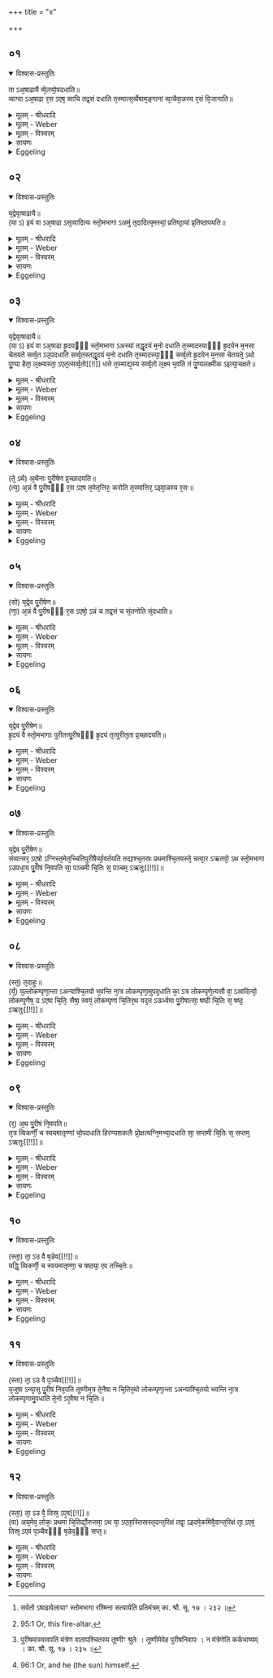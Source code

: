+++
title = "४"

+++


## ०१


<details open><summary>विश्वास-प्रस्तुतिः</summary>

ता ऽअ᳘षाढायै व्वे᳘लयो᳘पदधाति॥  
व्वाग्वा ऽअ᳘षाढा र᳘स ऽएष᳘ व्वाचि तद्र᳘सं दधाति त᳘स्मात्स᳘र्व्वेषाम᳘ङ्गानां व्वा᳘चैवा᳘न्नस्य र᳘सं वि᳘जानाति॥
</details>

<details><summary>मूलम् - श्रीधरादि</summary>

ता ऽअ᳘षाढायै व्वे᳘लयो᳘पदधाति॥  
व्वाग्वा ऽअ᳘षाढा र᳘स ऽएष᳘ व्वाचि तद्र᳘सं दधाति त᳘स्मात्स᳘र्व्वेषाम᳘ङ्गानां व्वा᳘चैवा᳘न्नस्य र᳘सं वि᳘जानाति॥
</details>

<details><summary>मूलम् - Weber</summary>

ता अ᳘षाढायै वे᳘लयो᳘पदधाति॥  
वाग्वा अ᳘षाढा र᳘स एष᳘ वाचि तद्र᳘सं दधाति त᳘स्मात्स᳘र्वेषाम᳘ङ्गानां वाॗचैवा᳘न्नस्य र᳘सं वि᳘जानाति॥
</details>

<details><summary>मूलम् - विस्वरम्</summary>

ता अषाढायै वेलयोपदधाति । वाग्वा ऽअषाढा । रस एषः । वाचि तद्रसं दधाति । तस्मात्सर्वेषामङ्गानां वाचैवान्नस्य रसं विजानाति ॥ १ ॥ 
</details>

<details><summary>सायणः</summary>

**ता अषाढाया** इति । ताः स्तोमभागा अषाढाया वेलायां मध्ये षष्ठे पादलोके उपदधातीत्येतत् त्रिभिः कण्डिकाभिर्विधीयते [^१_१२९]- **वाग्वा अषाढे**ति । वाचा तु जिह्वा लक्ष्यते । सर्वेषां अङ्गादीनां मध्येच विधानात्तस्य रसं विजानातीति वचनात् ॥ १ ॥ 

[^१_१२९]: सर्वतो ऽषाढावेलायाꣳ स्तोमभागा रश्मिना सत्यायेति प्रतिमंत्रम् का. श्रौ. सू. १७ । २३२ ॥ 
</details>

<details><summary>Eggeling</summary>

1. He lays them down on the range of the Ashāḍḥā; for the Ashāḍḥā is speech, and this (set of bricks [^egg_178]) is the essence (of food): he thus lays into speech the essence of food; whence it is through (the channel of) speech that one distinguishes the essence of food for all the limbs.

[^egg_178]: 95:1 Or, this fire-altar.
</details>


## ०२


<details open><summary>विश्वास-प्रस्तुतिः</summary>

य᳘द्वेवा᳘षाढायै॥  
(या ऽ) इयं वा ऽअ᳘षाढा ऽसा᳘वादित्यः स्तो᳘मभागा ऽअमुं त᳘दादित्य᳘मस्यां᳘ प्रतिष्ठा᳘यां प्र᳘तिष्ठापयति॥
</details>

<details><summary>मूलम् - श्रीधरादि</summary>

य᳘द्वेवा᳘षाढायै॥  
(या ऽ) इयं वा ऽअ᳘षाढा ऽसा᳘वादित्यः स्तो᳘मभागा ऽअमुं त᳘दादित्य᳘मस्यां᳘ प्रतिष्ठा᳘यां प्र᳘तिष्ठापयति॥
</details>

<details><summary>मूलम् - Weber</summary>

य᳘द्वेवा᳘षाढायै॥  
इयं वा अ᳘षाढासा᳘वादित्य स्तो᳘मभागा अमुं त᳘दादित्य᳘मस्या᳘म् प्रतिष्ठा᳘याम् प्र᳘तिष्ठापयति॥
</details>

<details><summary>मूलम् - विस्वरम्</summary>

यद्वेवाषाढायै । इयं वा ऽअषाढा; असावादित्यः स्तोमभागाः । अमुं तदादित्यमस्यां प्रतिष्ठायां प्रतिष्ठापयति ॥ २ ॥ 
</details>

<details><summary>सायणः</summary>

**यद्वेवाषाढाया** इति । प्रसन्ना ॥ २ ॥ 
</details>

<details><summary>Eggeling</summary>

2. And, again, as to why (on the range) of the Ashāḍḥā;--the Ashāḍḥā, doubtless, is this (earth), and the Stomabhāgās are yonder sun: he thus establishes yonder sun upon this earth as a firm foundation.
</details>


## ०३


<details open><summary>विश्वास-प्रस्तुतिः</summary>

य᳘द्वेवा᳘षाढायै॥  
(या ऽ) इयं वा ऽअ᳘षाढा हृ᳘दयᳫँ᳭ स्तो᳘मभागा ऽअस्यां तद्धृ᳘दयं म᳘नो दधाति त᳘स्मादस्याᳫँ᳭ हृ᳘दयेन म᳘नसा चेतयते सर्व्व᳘त ऽउ᳘पदधाति सर्व्व᳘तस्तद्धृ᳘दयं म᳘नो दधाति त᳘स्मादस्या᳘ᳫँ᳘ सर्व्व᳘तो हृ᳘दयेन म᳘नसा चेतयते᳘ ऽथो पु᳘ण्या हैता᳘ ल᳘क्ष्म्यस्ता᳘ ऽएत᳘त्सर्व्व᳘तो[[!!]] धत्ते त᳘स्माद्य᳘स्य सर्व्व᳘तो ल᳘क्ष्म भ᳘वति तं पु᳘ण्यलक्ष्मीक ऽइत्या᳘चक्षते॥
</details>

<details><summary>मूलम् - श्रीधरादि</summary>

य᳘द्वेवा᳘षाढायै॥  
(या ऽ) इयं वा ऽअ᳘षाढा हृ᳘दयᳫँ᳭ स्तो᳘मभागा ऽअस्यां तद्धृ᳘दयं म᳘नो दधाति त᳘स्मादस्याᳫँ᳭ हृ᳘दयेन म᳘नसा चेतयते सर्व्व᳘त ऽउ᳘पदधाति सर्व्व᳘तस्तद्धृ᳘दयं म᳘नो दधाति त᳘स्मादस्या᳘ᳫँ᳘ सर्व्व᳘तो हृ᳘दयेन म᳘नसा चेतयते᳘ ऽथो पु᳘ण्या हैता᳘ ल᳘क्ष्म्यस्ता᳘ ऽएत᳘त्सर्व्व᳘तो[[!!]] धत्ते त᳘स्माद्य᳘स्य सर्व्व᳘तो ल᳘क्ष्म भ᳘वति तं पु᳘ण्यलक्ष्मीक ऽइत्या᳘चक्षते॥
</details>

<details><summary>मूलम् - Weber</summary>

य᳘द्वेवा᳘षाढायै॥  
इयं वा अ᳘षाढा हृ᳘दयᳫं स्तो᳘मभागा अस्यां तद्धृ᳘दयम् म᳘नो दधाति त᳘स्मादस्याᳫं हृ᳘दयेन म᳘नसा चेतयते सर्व᳘त उ᳘पदधाति सर्व᳘तस्तद्धृ᳘दयम् म᳘नो दधाति त᳘स्मादस्या᳘ᳫं᳘ सर्व᳘तो हृ᳘दयेन म᳘नसा चेतयते᳘ ऽथो पु᳘ण्या हैता᳘ लक्ष्म्य᳘स्ता᳘ एत᳘त्सर्व᳘तो धत्ते त᳘स्माद्य᳘स्य सर्व᳘तो ल᳘क्ष्म भ᳘वति तम् पु᳘ण्यलक्ष्मीक इत्या᳘चक्षते॥
</details>

<details><summary>मूलम् - विस्वरम्</summary>

यद्वेवाषाढायै । इयं वा अषाढा, हृदयं स्तोमभागाः । अस्यां तद्धृदयं मनो दधाति । तस्मादस्यां हृदयेन मनसा चेतयते । सर्वत उपदधाति । सर्वतस्तद्धृदयं मनो दधाति । तस्मादस्यां सर्वतो हृदयेन मनसा चेतयते । अथो पुण्या हैता लक्ष्म्यः । ता एतत्सर्वतो धत्ते । तस्माद्यस्य सर्वतो लक्ष्म भवति- तं पुण्यलक्ष्मीक इत्याचक्षते ॥ ३ ॥ 
</details>

<details><summary>सायणः</summary>

**यद्वेवाषाढाया** इति । इयं वै पृथिवी शरीराकारेण व्यवस्थिता ऽषाढा 'हृदयं' हृदयस्थम् । मनः स्तोमभागो रसत्वात् । रसो हि सारः शरीरे च मनःसार इति । तस्य यदषाढा वेलायां स्तोमभागा उपदधाति तस्यां पृथिव्यां हृदयादिशरीरभावे भावस्थितायां हृदयं चास्यां मनो दधाति तस्मादेव च यज्ञानुकारात् 'अस्यामेव चेतयते' शरीरस्यान्यतरं वा वस्तुनाहि बतस्माः अस्यां शरीरलक्षणायां पृथिव्यां सर्वतः सरसं चेतयते इत्यर्थः । अग्रतः पार्श्वतः पृष्ठतश्च (नवज्ञ रोषतयाग्रत) इत्यर्थः । अथो पुण्याः प्रशंस्या एता लक्ष्म्यस्ताः स्तोमभागाः देवैः दर्शनेनावयवार्थाभिमानिन्य एता देवताः ताश्च पुण्यलक्ष्मीकाः ॥ ३ ॥ 
</details>

<details><summary>Eggeling</summary>

3. And, again, why (on that) of the Ashāḍḥā;--the Ashāḍḥā, doubtless, is this (earth), and the Stomabhāgās are the heart: he thus lays into this (earth) the heart, the mind: whence on this (earth) one thinks with the heart, with the mind. He lays them down on every side: he thus places the heart, the mind everywhere; whence everywhere on this (earth) one thinks with the heart, with the mind. And, moreover, these (bricks) are lucky signs: he places them on all sides; whence they say of him who has a (lucky) sign (lakshman) on every (or any) side that he has good luck (puṇyalakshmīka).
</details>


## ०४


<details open><summary>विश्वास-प्रस्तुतिः</summary>

(ते᳘ ऽथै) अ᳘थैनाः पु᳘रीषेण प्र᳘च्छादयति॥  
(त्य᳘) अ᳘न्नं वै पु᳘रीषᳫँ᳭ र᳘स ऽएष त᳘मेत᳘त्तिरः᳘ करोति त᳘स्मात्तिर᳘ ऽइवा᳘न्नस्य र᳘सः॥
</details>

<details><summary>मूलम् - श्रीधरादि</summary>

(ते᳘ ऽथै) अ᳘थैनाः पु᳘रीषेण प्र᳘च्छादयति॥  
(त्य᳘) अ᳘न्नं वै पु᳘रीषᳫँ᳭ र᳘स ऽएष त᳘मेत᳘त्तिरः᳘ करोति त᳘स्मात्तिर᳘ ऽइवा᳘न्नस्य र᳘सः॥
</details>

<details><summary>मूलम् - Weber</summary>

अ᳘थैनाः पु᳘रीषेण प्र᳘छादयति॥  
अ᳘न्नं वै पु᳘रीषं र᳘स एष त᳘मेत᳘त्तिरः᳘ करोति त᳘स्मात्तिर᳘ इवा᳘न्नस्य र᳘सः॥
</details>

<details><summary>मूलम् - विस्वरम्</summary>

अथैनाः पुरीषेण प्रच्छादयति । अन्नं वै पुरीषम् । रस एषः । तमेतत्तिरः करोति । तस्मात्तिर इवान्नस्य रसः ॥ ४ ॥ 
</details>

<details><summary>सायणः</summary>

**अथैना** इति । 'एनाः' स्तोमभागाः शरीरेण तूर्णं प्रच्छादयति [^१_१३०] इत्येतदन्नं पुरीषग्रन्थिना विधीयते । अन्नं वै पुरीषमन्नकारणत्वाददो ह्यन्नं प्रभवति स तं एष स्तोमभागात्मके पथि (मरिनाप्य) दैवाभिप्रायेण तत्तिरः समेतत्पुरीषेण व्यवहितं प्रच्छन्नं करोति तस्मात्तिर इत्यन्नत्वाच्च तस्य रसः सारो अन्नात् पृथगुपलभ्यत इति ॥ ४ ॥ 

[^१_१३०]: पुरीषमास्वावपति मंत्रेण वातापश्चितस्य तूष्णीꣳ श्रुतेः । तूष्णीमेवेह पुरीषनिवापः । न मंत्रेणेति कर्कभाष्यम् । का. श्रौ. सू. १७ । २३५ ॥ 
</details>

<details><summary>Eggeling</summary>

4. He then covers them with loose soil; for loose soil (purīsha) means food, and this (set of bricks) is the essence (of food): he thus makes it invisible, for invisible, as it were, is the essence of food.
</details>


## ०५


<details open><summary>विश्वास-प्रस्तुतिः</summary>

(सो) य᳘द्वेव पु᳘रीषेण॥  
(णा᳘) अ᳘न्नं वै पु᳘रीषᳫँ᳭ र᳘स ऽएषो᳘ ऽन्नं च तद्र᳘सं च सं᳘तनोति सं᳘दधाति॥
</details>

<details><summary>मूलम् - श्रीधरादि</summary>

(सो) य᳘द्वेव पु᳘रीषेण॥  
(णा᳘) अ᳘न्नं वै पु᳘रीषᳫँ᳭ र᳘स ऽएषो᳘ ऽन्नं च तद्र᳘सं च सं᳘तनोति सं᳘दधाति॥
</details>

<details><summary>मूलम् - Weber</summary>

य᳘द्वेव पु᳘रीषेण॥  
अ᳘न्नं वै पु᳘रीषं र᳘स एषो᳘ ऽन्नं च तद्र᳘सं च सं᳘तनोति सं᳘दधाति॥
</details>

<details><summary>मूलम् - विस्वरम्</summary>

यद्वेव पुरीषेण । अन्नं वै पुरीषम् । रस एषः । अन्नं च तद्रसं च सन्तनोति, सन्दधाति ॥ ५ ॥ 
</details>

<details><summary>सायणः</summary>

**यद्वेवे**ति प्रायः प्रसन्ने । पुरीतत्पुरीषं पुरि हृदये तायते इति पुरीतत् हृदयवेष्टनं । यद्वेव वपुः संवत्सर एषो ऽग्निस्तमेतं चित्वा चितिभिः पुरीषैश्च व्यावर्त्तयति । व्यावृत्त्या संवर्त्तयति सर्वेषामेव भूतानामेकैकानां सञ्चित्या चयनेनेत्येकैकपुरीषेणेत्यर्थः । 

तास्त्रयः स्तोमवच्चतस्रश्चितयः । प्रथमास्तोमाश्चत्वारः प्रसिद्ध्या ऽन्तर्वर्त्तन्त एव ता अपि पुरीषाः स्तोमभागाः पंचमी चितिः । पंचमश्चंद्रः संपत्स्यते इत्येवमर्थं येन पुरीषेण प्रच्छादयति ॥ ५-७ ॥ 
</details>

<details><summary>Eggeling</summary>

5. And, again, as to why (he covers it) with loose

soil;--loose soil, doubtless, means food, and this (set of bricks) is the essence: he thus joins and unites the food and its essence.
</details>


## ०६


<details open><summary>विश्वास-प्रस्तुतिः</summary>

य᳘द्वेव पु᳘रीषेण॥  
हृ᳘दयं वै स्तो᳘मभागाः पुरीतत्पु᳘रीषᳫँ᳭ हृ᳘दयं त᳘त्पुरीत᳘ता प्र᳘च्छादयति॥
</details>

<details><summary>मूलम् - श्रीधरादि</summary>

य᳘द्वेव पु᳘रीषेण॥  
हृ᳘दयं वै स्तो᳘मभागाः पुरीतत्पु᳘रीषᳫँ᳭ हृ᳘दयं त᳘त्पुरीत᳘ता प्र᳘च्छादयति॥
</details>

<details><summary>मूलम् - Weber</summary>

य᳘द्वेव पु᳘रीषेण॥  
हृदयं वै स्तो᳘मभागाः पुरीतत्पु᳘रीषᳫं हृ᳘दयं त᳘त्पुरीत᳘ता प्र᳘छादयति॥
</details>

<details><summary>मूलम् - विस्वरम्</summary>

यद्वेव पुरीषेण । हृदयं वै स्तोमभागाः, पुरीतत्पुरीषम् । हृदयं तत्पुरीतता प्रच्छादयति ॥ ६ ॥ 
</details>

<details><summary>सायणः</summary>

[व्याख्यानं पञ्चमे]
</details>

<details><summary>Eggeling</summary>

6. And, again, as to why with loose soil;--the Stomabhāgās are the heart, and the loose soil is the pericardium: he thus encloses the heart in the pericardium.
</details>


## ०७


<details open><summary>विश्वास-प्रस्तुतिः</summary>

य᳘द्वेव पु᳘रीषेण॥  
संव्वत्सर᳘ ऽए᳘षो ऽग्निस्त᳘मेत᳘च्चितिपुरीषैर्व्या᳘वर्तयति तद्याश्च᳘तस्रः प्रथमाश्चि᳘तयस्ते᳘ चत्वा᳘र ऽऋतवो᳘ ऽथ स्तो᳘मभागा ऽउपधा᳘य पु᳘रीषं नि᳘वपति सा᳘ पञ्चमी चि᳘तिः स᳘ पञ्चम᳘ ऽऋतुः[[!!]]॥
</details>

<details><summary>मूलम् - श्रीधरादि</summary>

य᳘द्वेव पु᳘रीषेण॥  
संव्वत्सर᳘ ऽए᳘षो ऽग्निस्त᳘मेत᳘च्चितिपुरीषैर्व्या᳘वर्तयति तद्याश्च᳘तस्रः प्रथमाश्चि᳘तयस्ते᳘ चत्वा᳘र ऽऋतवो᳘ ऽथ स्तो᳘मभागा ऽउपधा᳘य पु᳘रीषं नि᳘वपति सा᳘ पञ्चमी चि᳘तिः स᳘ पञ्चम᳘ ऽऋतुः[[!!]]॥
</details>

<details><summary>मूलम् - Weber</summary>

य᳘द्वेव पु᳘रीषेण॥  
संवत्सर᳘ एॗषो ऽग्निस्त᳘मेत᳘च्चितिपुरीषैर्व्या᳘वर्तयति तद्याश्च᳘तस्रः प्रथमाश्चि᳘तयस्ते᳘ चत्वा᳘र ऋतवो᳘ ऽथ स्तो᳘मभागा उपधा᳘य पु᳘रीषं निवपति सा᳘ पञ्चमी चि᳘तिः स᳘ पञ्चम᳘ ऋतुः᳟॥
</details>

<details><summary>मूलम् - विस्वरम्</summary>

यद्वेव पुरीषेण । संवत्सर एषो ऽग्निः । तमेतच्चितिपुरीषैर्व्यावर्तयति । तद्-याश्चतस्रः प्रथमाश्चितयः- ते चत्वार ऋतवः । अथ स्तोमभागा उपधाय पुरीषं निवपति । सा पञ्चमी चितिः । स पञ्चम ऋतुः ॥ ७ ॥ 
</details>

<details><summary>सायणः</summary>

[व्याख्यानं पञ्चमे]
</details>

<details><summary>Eggeling</summary>

7. And, again, as to why with loose soil;--this fire-altar is the year, and by means of the soil-coverings of the layers he divides it: those first four layers are four seasons. And having laid down the Stomabhāgās, he throws loose soil thereon: that is the fifth layer, that is the fifth season.
</details>


## ०८


<details open><summary>विश्वास-प्रस्तुतिः</summary>

(स्त᳘) त᳘दाहुः॥  
(र्य᳘) य᳘ल्लोकम्पृणा᳘न्ता ऽअन्याश्चि᳘तयो भ᳘वन्ति ना᳘त्र लोकम्पृणा᳘मुपद᳘धाति का᳘ ऽत्र लोकम्पृणे᳘त्यसौ वा᳘ ऽआदित्यो᳘ लोकम्पृ᳘णैष᳘ उ ऽएषा चि᳘तिः᳘ सैषा᳘ स्वयं᳘ लोकम्पृणा चि᳘तिर᳘थ यद᳘त ऽऊर्ध्वमा पु᳘रीषात्सा᳘ षष्ठी चि᳘तिः स᳘ षष्ठ᳘ ऽऋतुः[[!!]]॥
</details>

<details><summary>मूलम् - श्रीधरादि</summary>

(स्त᳘) त᳘दाहुः॥  
(र्य᳘) य᳘ल्लोकम्पृणा᳘न्ता ऽअन्याश्चि᳘तयो भ᳘वन्ति ना᳘त्र लोकम्पृणा᳘मुपद᳘धाति का᳘ ऽत्र लोकम्पृणे᳘त्यसौ वा᳘ ऽआदित्यो᳘ लोकम्पृ᳘णैष᳘ उ ऽएषा चि᳘तिः᳘ सैषा᳘ स्वयं᳘ लोकम्पृणा चि᳘तिर᳘थ यद᳘त ऽऊर्ध्वमा पु᳘रीषात्सा᳘ षष्ठी चि᳘तिः स᳘ षष्ठ᳘ ऽऋतुः[[!!]]॥
</details>

<details><summary>मूलम् - Weber</summary>

त᳘दाहुः॥  
य᳘ल्लोकम्पृणा᳘न्ता अन्याश्चि᳘तयो भ᳘वन्ति ना᳘त्र लोकम्पृणा᳘मुपद᳘धाति का᳘त्र लोकम्पृणे᳘त्यसौ वा᳘ आदित्यो᳘ लोकम्पृॗणैष᳘ उ एषा चि᳘तिःॗ सैषा᳘ स्वयं᳘ लोकम्पृणा चि᳘तिर᳘थ यद᳘त ऊर्ध्वमा पु᳘रीषात्सा᳘ षष्ठी चि᳘तिः स᳘ षष्ठ᳘ ऋतुः᳟॥
</details>

<details><summary>मूलम् - विस्वरम्</summary>

तदाहुः- यल्लोकम्पृणान्ता अन्याश्चितयो भवन्ति, नात्र लोकंपृणामुपदधाति, का ऽत्र लोकम्पृणेति । असौ वा आदित्यो लोकम्पृणा । एष उ एषा चितिः । सैषा स्वयं लोकम्पृणा चितिः । अथ यदत ऊर्ध्वम्- आ पुरीषात्- सा षष्ठी चितिः, स षष्ठ ऋतुः ॥ ८ ॥ 
</details>

<details><summary>सायणः</summary>

**तदाहुरि**ति । नात्र स्तोमात्मिकायां चितौ लोकंपृणां तां अग्निमित्यतस्तूपरिवर्त्तित्वात्पुरीषमित्याशय एवमेतत् संवत्सरमग्निचितिं पुरीषे व्यावर्त्तयति ॥ ८ ॥ ९ ॥ 
</details>

<details><summary>Eggeling</summary>

8. Here now they say, 'Since the other layers conclude with Lokampr̥ṇās (space-filling bricks), and no space-filler is laid down in this (layer): what, then, is the space-filler therein?' The space-filler, surely, is yonder sun, and this layer is he; and this is of itself [^egg_179] a space-filling layer. And what there is above this (layer) up to the covering of soil that is the sixth layer, that is the sixth season.

[^egg_179]: 96:1 Or, and he (the sun) himself.
</details>


## ०९


<details open><summary>विश्वास-प्रस्तुतिः</summary>

(र᳘) अ᳘थ पु᳘रीषं नि᳘वपति॥  
त᳘त्र व्विकर्णीं᳘ च स्वयमातृण्णां चो᳘पदधाति हिरण्यशकलैः प्रो᳘क्षत्यग्नि᳘मभ्या᳘दधाति सा᳘ सप्तमी चि᳘तिः स᳘ सप्तम᳘ ऽऋतुः[[!!]]॥
</details>

<details><summary>मूलम् - श्रीधरादि</summary>

(र᳘) अ᳘थ पु᳘रीषं नि᳘वपति॥  
त᳘त्र व्विकर्णीं᳘ च स्वयमातृण्णां चो᳘पदधाति हिरण्यशकलैः प्रो᳘क्षत्यग्नि᳘मभ्या᳘दधाति सा᳘ सप्तमी चि᳘तिः स᳘ सप्तम᳘ ऽऋतुः[[!!]]॥
</details>

<details><summary>मूलम् - Weber</summary>

अ᳘थ पु᳘रीषं नि᳘वपति॥  
त᳘त्र विकर्णीं चो᳘पदधाति हिरण्यशकलैः प्रो᳘क्षत्यग्नि᳘मभ्या᳘दधाति सा᳘ सप्तमी चि᳘तिः स᳘ सप्तम᳘ ऋतुः᳟॥
</details>

<details><summary>मूलम् - विस्वरम्</summary>

अथ पुरीषं निवपति । तत्र विकर्णीं च स्वयमातृण्णां चोपदधाति । हिरण्यशकलैः प्रोक्षति । अग्निमभ्यादधाति । सा सप्तमी चितिः, स सप्तम ऋतुः ॥ ९ ॥ 
</details>

<details><summary>सायणः</summary>

[व्याख्यानं अष्टमे]
</details>

<details><summary>Eggeling</summary>

9. He then throws down the loose soil. Thereon he lays down the Vikarṇī and the naturally-perforated (brick); he bestrews them with chips of gold, and places the fire thereon: that is the seventh layer, that is the seventh season.
</details>


## १०


<details open><summary>विश्वास-प्रस्तुतिः</summary>

(स्ता᳘) ता᳘ ऽउ वै ष᳘डेव[[!!]]॥  
यद्धि᳘ व्विकर्णी᳘ च स्वयमातृण्णा᳘ च षष्ठ्या᳘ एव तच्चि᳘तेः॥
</details>

<details><summary>मूलम् - श्रीधरादि</summary>

(स्ता᳘) ता᳘ ऽउ वै ष᳘डेव[[!!]]॥  
यद्धि᳘ व्विकर्णी᳘ च स्वयमातृण्णा᳘ च षष्ठ्या᳘ एव तच्चि᳘तेः॥
</details>

<details><summary>मूलम् - Weber</summary>

ता᳘ उ वै ष᳘डेव᳟॥  
यद्धि᳘ विकर्णी᳘ च स्वयमातृणा᳘ च षष्ठ्या᳘ एव तच्चि᳘तेः॥
</details>

<details><summary>मूलम् - विस्वरम्</summary>

ता उ वै षडेव । यद्धि विकर्णी च स्वयमातृण्णा च- षष्ठ्या एव तच्चितेः ॥ १० ॥ 
</details>

<details><summary>सायणः</summary>

**ता उ वै षडेवे**ति । प्रसन्ना एवैतास्तिस्रः । चितिषु षडेव दर्शनं प्रासङ्गिकं कुर्वन्ति ॥ १०-१२॥ 

इति श्रीहरिस्वामिनः कृतौ माध्यन्दिनीयशतपथब्राह्मणभाष्ये ऽष्टमे काण्डे पञ्चमे ऽध्याये चतुर्थं ब्राह्मणम् ॥ (८-५-४) ॥ 

इति पञ्चमो ऽध्यायश्च समाप्तः ॥ (८-५) ॥ 
</details>

<details><summary>Eggeling</summary>

10. But, indeed, there are only six of them; for as to the Vikarṇī and the Svayam-ātr̥ṇṇā, they belong to the sixth layer.
</details>


## ११


<details open><summary>विश्वास-प्रस्तुतिः</summary>

(स्ता) ता᳘ ऽउ वै प᳘ञ्चैव[[!!]]॥  
य᳘जुषा ऽन्या᳘सु पु᳘रीषं निव᳘पति तूष्णीम᳘त्र ते᳘नैषा न चि᳘तिर᳘थो लोकम्पृणा᳘न्ता ऽअन्याश्चि᳘तयो भवन्ति ना᳘त्र लोकम्पृणामु᳘पधाति ते᳘नो ऽए᳘वैषा न चि᳘तिः॥
</details>

<details><summary>मूलम् - श्रीधरादि</summary>

(स्ता) ता᳘ ऽउ वै प᳘ञ्चैव[[!!]]॥  
य᳘जुषा ऽन्या᳘सु पु᳘रीषं निव᳘पति तूष्णीम᳘त्र ते᳘नैषा न चि᳘तिर᳘थो लोकम्पृणा᳘न्ता ऽअन्याश्चि᳘तयो भवन्ति ना᳘त्र लोकम्पृणामु᳘पधाति ते᳘नो ऽए᳘वैषा न चि᳘तिः॥
</details>

<details><summary>मूलम् - Weber</summary>

ता᳘ उ वै प᳘ञ्चैव᳟॥  
य᳘जुषान्या᳘सु पु᳘रीषं निव᳘पति तूष्णीम᳘त्र ते᳘नैषा न चि᳘तिर᳘थो लोकम्पृणा᳘न्ता अन्याश्चि᳘तयो भवन्ति ना᳘त्र लोकन्पृणामु᳘पधाति ते᳘नो एॗवैषा न चि᳘तिः॥
</details>

<details><summary>मूलम् - विस्वरम्</summary>

ता उ वै पञ्चैव । यजुषा ऽन्यासु पुरीषं निवपति । तूष्णीमत्र । तेनैषा न चितिः । अथो लोकम्पृणान्ता अन्याश्चितयो भवन्ति, नात्र लोकम्पृणामुपदधाति । तेनो एवैषा न चितिः ॥ ११ ॥
</details>

<details><summary>सायणः</summary>

[व्याख्यानं दशमे]
</details>

<details><summary>Eggeling</summary>

11. And, indeed, there are only five of them,--on the other (layers) he throws down the loose soil with a prayer, and here (he does so) silently: in that

respect this is not a layer. And the other layers end with space-fillers, but here he lays down no space-filler: in that respect also this is not a layer.
</details>


## १२


<details open><summary>विश्वास-प्रस्तुतिः</summary>

(स्ता᳘) ता᳘ ऽउ वै᳘ तिस्र᳘ ऽए᳘व[[!!]]॥  
(वा) अय᳘मेव᳘ लोकः᳘ प्रथमा चि᳘तिर्द्यौ᳘रुत्तमा᳘ ऽथ या᳘ ऽएता᳘स्तिस्रस्त᳘दन्त᳘रिक्षं तद्वा᳘ ऽइदमे᳘कमिवै᳘वान्त᳘रिक्षं ता᳘ ऽएवं᳘ तिस्र᳘ ऽएवं प᳘ञ्चैवᳫँ᳭ ष᳘डेव᳘ᳫँ᳘ सप्त᳘॥
</details>

<details><summary>मूलम् - श्रीधरादि</summary>

(स्ता᳘) ता᳘ ऽउ वै᳘ तिस्र᳘ ऽए᳘व[[!!]]॥  
(वा) अय᳘मेव᳘ लोकः᳘ प्रथमा चि᳘तिर्द्यौ᳘रुत्तमा᳘ ऽथ या᳘ ऽएता᳘स्तिस्रस्त᳘दन्त᳘रिक्षं तद्वा᳘ ऽइदमे᳘कमिवै᳘वान्त᳘रिक्षं ता᳘ ऽएवं᳘ तिस्र᳘ ऽएवं प᳘ञ्चैवᳫँ᳭ ष᳘डेव᳘ᳫँ᳘ सप्त᳘॥
</details>

<details><summary>मूलम् - Weber</summary>

ता᳘ उ वै᳘ तिस्र᳘ एव᳟॥  
अय᳘मेव᳘ लोकः᳘ प्रथमा चि᳘तिर्द्यौ᳘रुत्तमा᳘थ या᳘ एता᳘स्तिस्रस्त᳘दन्त᳘रिक्षं तद्वा᳘ इदमे᳘कमिवैॗवान्त᳘रिक्षं ता᳘ एवं᳘ तिस्र᳘ एवम् प᳘ञ्चैवं ष᳘डेव᳘ᳫं᳘ सप्त᳟॥
</details>

<details><summary>मूलम् - विस्वरम्</summary>

ता उ वै तिल एव । अयमेव लोकः प्रथमा चितिः, द्यौरुत्तमा, अथ या एतास्तिस्रः- तदन्तरिक्षम् । तद्वा इदमेकमिवैवान्तरिक्षम् । ता एवं तिस्रः, एवं पञ्च, एवं षट्, एवं सप्त ॥ १२ ॥ 
</details>

<details><summary>सायणः</summary>

[व्याख्यानं दशमे]
</details>

<details><summary>Eggeling</summary>

12. And, indeed, there are only three of them,--the first layer is this very (terrestrial) world; and the uppermost (layer) is the sky; and those three (intermediate layers) are the air, for there is, as it were, only one air here: thus (there are) three, or five, or six, or seven of them.
</details>

